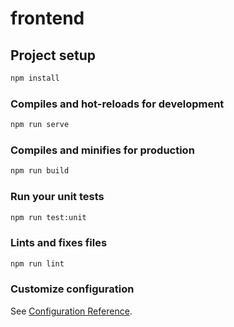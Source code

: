 # frontend

## Project setup

```sh
npm install
```

### Compiles and hot-reloads for development

```sh
npm run serve
```

### Compiles and minifies for production

```sh
npm run build
```

### Run your unit tests

```sh
npm run test:unit
```

### Lints and fixes files

```sh
npm run lint
```

### Customize configuration

See [Configuration Reference](https://cli.vuejs.org/config/).
